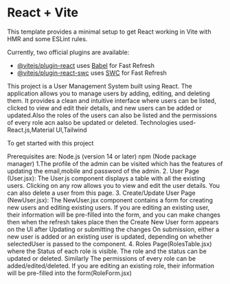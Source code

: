 # React + Vite

This template provides a minimal setup to get React working in Vite with HMR and some ESLint rules.

Currently, two official plugins are available:

- [@vitejs/plugin-react](https://github.com/vitejs/vite-plugin-react/blob/main/packages/plugin-react/README.md) uses [Babel](https://babeljs.io/) for Fast Refresh
- [@vitejs/plugin-react-swc](https://github.com/vitejs/vite-plugin-react-swc) uses [SWC](https://swc.rs/) for Fast Refresh

This project is a User Management System built using React. The application allows you to manage users by adding, editing, and deleting them. It provides a clean and intuitive interface where users can be listed, clicked to view and edit their details, and new users can be added or updated.Also the roles of the users can also be listed and the permissions of every role acn aalso be updated or deleted.
Technologies used-React.js,Material UI,Tailwind

To get started with this project

Prerequisites are:
Node.js (version 14 or later)
npm (Node package manager)
1.The profile of the admin can be visited which has the features of updating the email,mobile and password of the admin.
2. User Page (User.jsx):
The User.js component displays a table with all the existing users.
Clicking on any row allows you to view and edit the user details.
You can also delete a user from this page.
3. Create/Update User Page (NewUser.jsx):
The NewUser.jsx component contains a form for creating new users and editing existing users.
If you are editing an existing user, their information will be pre-filled into the form, and you can make changes then when the refresh takes place then the Create New User form appears on the UI after Updating or submitting the changes
On submission, either a new user is added or an existing user is updated, depending on whether selectedUser is passed to the component.
4. Roles Page(RolesTable.jsx)
where the Status of each role is visible.
The role and the status can be updated or deleted.
Similarly The permissions of every role can be added/edited/deleted.
If you are editing an existing role, their information will be pre-filled into the form(RoleForm.jsx)
